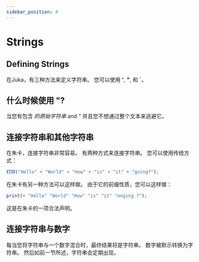 ```yaml
---
sidebar_position: 4
---
```


# Strings

## Defining Strings
在Juka，有三种方法来定义字符串。 您可以使用 **'**, **"**, 和 **`**。

## 什么时候使用 **"**?
当您有包含 *的原始字符串* and *"* 并且您不想通过整个文本来逃避它。

## 连接字符串和其他字符串
在朱卡，连接字符串非常容易。 有两种方式来连接字符串。 您可以使用传统方式：


```jsx
打印("Hello" + "World" + "How" + "is" + "it" + "going?");
```

在朱卡有另一种方法可以这样做。 由于它的前缀性质，您可以这样做：
```jsx
print(+ "Hello" "World" "How" "is" "it" "onging ?");
```

这是在朱卡的一项合法声明。

## 连接字符串与数字

每当您将字符串与一个数字混合时，最终结果将是字符串。 数字被默示转换为字符串。 然后如前一节所述，字符串会定期出现。
